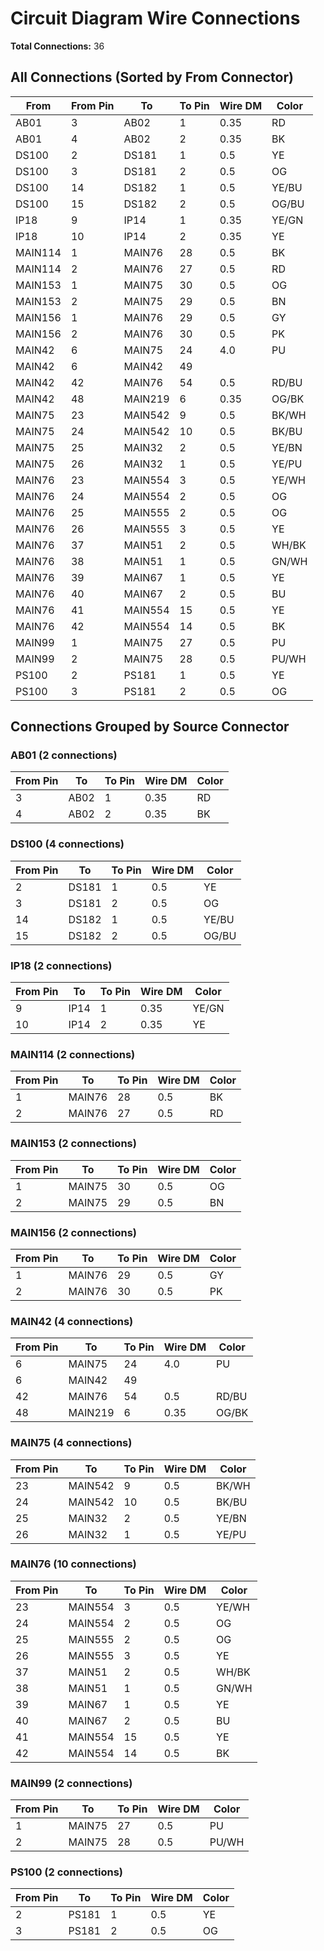 # Circuit Diagram Wire Connections

**Total Connections:** 36

## All Connections (Sorted by From Connector)

| From | From Pin | To | To Pin | Wire DM | Color |
|------|----------|-----|--------|---------|-------|
| AB01 | 3 | AB02 | 1 | 0.35 | RD |
| AB01 | 4 | AB02 | 2 | 0.35 | BK |
| DS100 | 2 | DS181 | 1 | 0.5 | YE |
| DS100 | 3 | DS181 | 2 | 0.5 | OG |
| DS100 | 14 | DS182 | 1 | 0.5 | YE/BU |
| DS100 | 15 | DS182 | 2 | 0.5 | OG/BU |
| IP18 | 9 | IP14 | 1 | 0.35 | YE/GN |
| IP18 | 10 | IP14 | 2 | 0.35 | YE |
| MAIN114 | 1 | MAIN76 | 28 | 0.5 | BK |
| MAIN114 | 2 | MAIN76 | 27 | 0.5 | RD |
| MAIN153 | 1 | MAIN75 | 30 | 0.5 | OG |
| MAIN153 | 2 | MAIN75 | 29 | 0.5 | BN |
| MAIN156 | 1 | MAIN76 | 29 | 0.5 | GY |
| MAIN156 | 2 | MAIN76 | 30 | 0.5 | PK |
| MAIN42 | 6 | MAIN75 | 24 | 4.0 | PU |
| MAIN42 | 6 | MAIN42 | 49 |  |  |
| MAIN42 | 42 | MAIN76 | 54 | 0.5 | RD/BU |
| MAIN42 | 48 | MAIN219 | 6 | 0.35 | OG/BK |
| MAIN75 | 23 | MAIN542 | 9 | 0.5 | BK/WH |
| MAIN75 | 24 | MAIN542 | 10 | 0.5 | BK/BU |
| MAIN75 | 25 | MAIN32 | 2 | 0.5 | YE/BN |
| MAIN75 | 26 | MAIN32 | 1 | 0.5 | YE/PU |
| MAIN76 | 23 | MAIN554 | 3 | 0.5 | YE/WH |
| MAIN76 | 24 | MAIN554 | 2 | 0.5 | OG |
| MAIN76 | 25 | MAIN555 | 2 | 0.5 | OG |
| MAIN76 | 26 | MAIN555 | 3 | 0.5 | YE |
| MAIN76 | 37 | MAIN51 | 2 | 0.5 | WH/BK |
| MAIN76 | 38 | MAIN51 | 1 | 0.5 | GN/WH |
| MAIN76 | 39 | MAIN67 | 1 | 0.5 | YE |
| MAIN76 | 40 | MAIN67 | 2 | 0.5 | BU |
| MAIN76 | 41 | MAIN554 | 15 | 0.5 | YE |
| MAIN76 | 42 | MAIN554 | 14 | 0.5 | BK |
| MAIN99 | 1 | MAIN75 | 27 | 0.5 | PU |
| MAIN99 | 2 | MAIN75 | 28 | 0.5 | PU/WH |
| PS100 | 2 | PS181 | 1 | 0.5 | YE |
| PS100 | 3 | PS181 | 2 | 0.5 | OG |

## Connections Grouped by Source Connector

### AB01 (2 connections)

| From Pin | To | To Pin | Wire DM | Color |
|----------|-----|--------|---------|-------|
| 3 | AB02 | 1 | 0.35 | RD |
| 4 | AB02 | 2 | 0.35 | BK |

### DS100 (4 connections)

| From Pin | To | To Pin | Wire DM | Color |
|----------|-----|--------|---------|-------|
| 2 | DS181 | 1 | 0.5 | YE |
| 3 | DS181 | 2 | 0.5 | OG |
| 14 | DS182 | 1 | 0.5 | YE/BU |
| 15 | DS182 | 2 | 0.5 | OG/BU |

### IP18 (2 connections)

| From Pin | To | To Pin | Wire DM | Color |
|----------|-----|--------|---------|-------|
| 9 | IP14 | 1 | 0.35 | YE/GN |
| 10 | IP14 | 2 | 0.35 | YE |

### MAIN114 (2 connections)

| From Pin | To | To Pin | Wire DM | Color |
|----------|-----|--------|---------|-------|
| 1 | MAIN76 | 28 | 0.5 | BK |
| 2 | MAIN76 | 27 | 0.5 | RD |

### MAIN153 (2 connections)

| From Pin | To | To Pin | Wire DM | Color |
|----------|-----|--------|---------|-------|
| 1 | MAIN75 | 30 | 0.5 | OG |
| 2 | MAIN75 | 29 | 0.5 | BN |

### MAIN156 (2 connections)

| From Pin | To | To Pin | Wire DM | Color |
|----------|-----|--------|---------|-------|
| 1 | MAIN76 | 29 | 0.5 | GY |
| 2 | MAIN76 | 30 | 0.5 | PK |

### MAIN42 (4 connections)

| From Pin | To | To Pin | Wire DM | Color |
|----------|-----|--------|---------|-------|
| 6 | MAIN75 | 24 | 4.0 | PU |
| 6 | MAIN42 | 49 |  |  |
| 42 | MAIN76 | 54 | 0.5 | RD/BU |
| 48 | MAIN219 | 6 | 0.35 | OG/BK |

### MAIN75 (4 connections)

| From Pin | To | To Pin | Wire DM | Color |
|----------|-----|--------|---------|-------|
| 23 | MAIN542 | 9 | 0.5 | BK/WH |
| 24 | MAIN542 | 10 | 0.5 | BK/BU |
| 25 | MAIN32 | 2 | 0.5 | YE/BN |
| 26 | MAIN32 | 1 | 0.5 | YE/PU |

### MAIN76 (10 connections)

| From Pin | To | To Pin | Wire DM | Color |
|----------|-----|--------|---------|-------|
| 23 | MAIN554 | 3 | 0.5 | YE/WH |
| 24 | MAIN554 | 2 | 0.5 | OG |
| 25 | MAIN555 | 2 | 0.5 | OG |
| 26 | MAIN555 | 3 | 0.5 | YE |
| 37 | MAIN51 | 2 | 0.5 | WH/BK |
| 38 | MAIN51 | 1 | 0.5 | GN/WH |
| 39 | MAIN67 | 1 | 0.5 | YE |
| 40 | MAIN67 | 2 | 0.5 | BU |
| 41 | MAIN554 | 15 | 0.5 | YE |
| 42 | MAIN554 | 14 | 0.5 | BK |

### MAIN99 (2 connections)

| From Pin | To | To Pin | Wire DM | Color |
|----------|-----|--------|---------|-------|
| 1 | MAIN75 | 27 | 0.5 | PU |
| 2 | MAIN75 | 28 | 0.5 | PU/WH |

### PS100 (2 connections)

| From Pin | To | To Pin | Wire DM | Color |
|----------|-----|--------|---------|-------|
| 2 | PS181 | 1 | 0.5 | YE |
| 3 | PS181 | 2 | 0.5 | OG |
